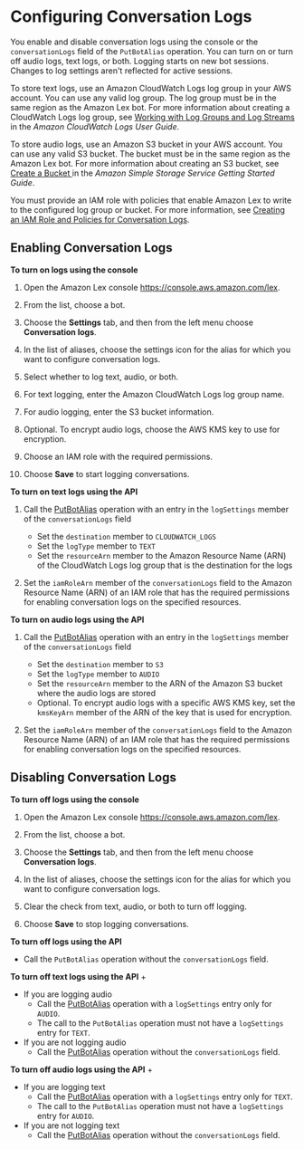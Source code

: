 # Configuring Conversation Logs<a name="conversation-logs-configure"></a>

You enable and disable conversation logs using the console or the `conversationLogs` field of the `PutBotAlias` operation\. You can turn on or turn off audio logs, text logs, or both\. Logging starts on new bot sessions\. Changes to log settings aren't reflected for active sessions\.

To store text logs, use an Amazon CloudWatch Logs log group in your AWS account\. You can use any valid log group\. The log group must be in the same region as the Amazon Lex bot\. For more information about creating a CloudWatch Logs log group, see [ Working with Log Groups and Log Streams ](https://docs.aws.amazon.com/AmazonCloudWatch/latest/logs/Working-with-log-groups-and-streams.html) in the *Amazon CloudWatch Logs User Guide*\.

To store audio logs, use an Amazon S3 bucket in your AWS account\. You can use any valid S3 bucket\. The bucket must be in the same region as the Amazon Lex bot\. For more information about creating an S3 bucket, see [ Create a Bucket ](https://docs.aws.amazon.com/AmazonS3/latest/gsg/CreatingABucket.html) in the *Amazon Simple Storage Service Getting Started Guide*\.

You must provide an IAM role with policies that enable Amazon Lex to write to the configured log group or bucket\. For more information, see [Creating an IAM Role and Policies for Conversation Logs](conversation-logs-role-and-policy.md)\.

## Enabling Conversation Logs<a name="conversation-logs-enable"></a>

**To turn on logs using the console**

1. Open the Amazon Lex console [https://console\.aws\.amazon\.com/lex](https://console.aws.amazon.com/lex)\.

1. From the list, choose a bot\.

1. Choose the **Settings** tab, and then from the left menu choose **Conversation logs**\.

1. In the list of aliases, choose the settings icon for the alias for which you want to configure conversation logs\.

1. Select whether to log text, audio, or both\. 

1. For text logging, enter the Amazon CloudWatch Logs log group name\.

1. For audio logging, enter the S3 bucket information\.

1. Optional\. To encrypt audio logs, choose the AWS KMS key to use for encryption\.

1. Choose an IAM role with the required permissions\.

1. Choose **Save** to start logging conversations\.

**To turn on text logs using the API**

1. Call the [PutBotAlias](API_PutBotAlias.md) operation with an entry in the `logSettings` member of the `conversationLogs` field
   + Set the `destination` member to `CLOUDWATCH_LOGS`
   + Set the `logType` member to `TEXT`
   + Set the `resourceArn` member to the Amazon Resource Name \(ARN\) of the CloudWatch Logs log group that is the destination for the logs

1. Set the `iamRoleArn` member of the `conversationLogs` field to the Amazon Resource Name \(ARN\) of an IAM role that has the required permissions for enabling conversation logs on the specified resources\.

**To turn on audio logs using the API**

1. Call the [PutBotAlias](API_PutBotAlias.md) operation with an entry in the `logSettings` member of the `conversationLogs` field
   + Set the `destination` member to `S3`
   + Set the `logType` member to `AUDIO`
   + Set the `resourceArn` member to the ARN of the Amazon S3 bucket where the audio logs are stored
   + Optional\. To encrypt audio logs with a specific AWS KMS key, set the `kmsKeyArn` member of the ARN of the key that is used for encryption\.

1. Set the `iamRoleArn` member of the `conversationLogs` field to the Amazon Resource Name \(ARN\) of an IAM role that has the required permissions for enabling conversation logs on the specified resources\.

## Disabling Conversation Logs<a name="conversation-logs-disable"></a>

**To turn off logs using the console**

1. Open the Amazon Lex console [https://console\.aws\.amazon\.com/lex](https://console.aws.amazon.com/lex)\.

1. From the list, choose a bot\.

1. Choose the **Settings** tab, and then from the left menu choose **Conversation logs**\.

1. In the list of aliases, choose the settings icon for the alias for which you want to configure conversation logs\.

1. Clear the check from text, audio, or both to turn off logging\.

1. Choose **Save** to stop logging conversations\.

**To turn off logs using the API**
+ Call the `PutBotAlias` operation without the `conversationLogs` field\.

**To turn off text logs using the API**
+ 
  + If you are logging audio
    + Call the [PutBotAlias](API_PutBotAlias.md) operation with a `logSettings` entry only for `AUDIO`\.
    + The call to the `PutBotAlias` operation must not have a `logSettings` entry for `TEXT`\.
  + If you are not logging audio
    + Call the [PutBotAlias](API_PutBotAlias.md) operation without the `conversationLogs` field\.

**To turn off audio logs using the API**
+ 
  + If you are logging text
    + Call the [PutBotAlias](API_PutBotAlias.md) operation with a `logSettings` entry only for `TEXT`\.
    + The call to the `PutBotAlias` operation must not have a `logSettings` entry for `AUDIO`\.
  + If you are not logging text
    + Call the [PutBotAlias](API_PutBotAlias.md) operation without the `conversationLogs` field\.